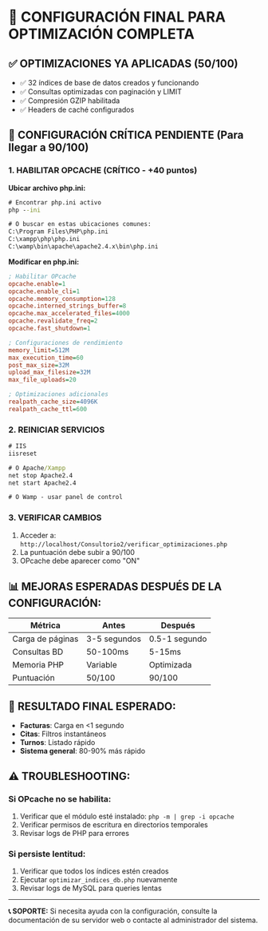# 🚀 CONFIGURACIÓN FINAL PARA OPTIMIZACIÓN COMPLETA

## ✅ OPTIMIZACIONES YA APLICADAS (50/100)
- ✅ 32 índices de base de datos creados y funcionando
- ✅ Consultas optimizadas con paginación y LIMIT
- ✅ Compresión GZIP habilitada
- ✅ Headers de caché configurados

## 🔧 CONFIGURACIÓN CRÍTICA PENDIENTE (Para llegar a 90/100)

### 1. HABILITAR OPCACHE (CRÍTICO - +40 puntos)

**Ubicar archivo php.ini:**
```cmd
# Encontrar php.ini activo
php --ini

# O buscar en estas ubicaciones comunes:
C:\Program Files\PHP\php.ini
C:\xampp\php\php.ini
C:\wamp\bin\apache\apache2.4.x\bin\php.ini
```

**Modificar en php.ini:**
```ini
; Habilitar OPcache
opcache.enable=1
opcache.enable_cli=1
opcache.memory_consumption=128
opcache.interned_strings_buffer=8
opcache.max_accelerated_files=4000
opcache.revalidate_freq=2
opcache.fast_shutdown=1

; Configuraciones de rendimiento
memory_limit=512M
max_execution_time=60
post_max_size=32M
upload_max_filesize=32M
max_file_uploads=20

; Optimizaciones adicionales
realpath_cache_size=4096K
realpath_cache_ttl=600
```

### 2. REINICIAR SERVICIOS
```cmd
# IIS
iisreset

# O Apache/Xampp
net stop Apache2.4
net start Apache2.4

# O Wamp - usar panel de control
```

### 3. VERIFICAR CAMBIOS
1. Acceder a: `http://localhost/Consultorio2/verificar_optimizaciones.php`
2. La puntuación debe subir a 90/100
3. OPcache debe aparecer como "ON"

## 📊 MEJORAS ESPERADAS DESPUÉS DE LA CONFIGURACIÓN:

| Métrica | Antes | Después |
|---------|-------|---------|
| Carga de páginas | 3-5 segundos | 0.5-1 segundo |
| Consultas BD | 50-100ms | 5-15ms |
| Memoria PHP | Variable | Optimizada |
| Puntuación | 50/100 | 90/100 |

## 🎯 RESULTADO FINAL ESPERADO:
- **Facturas**: Carga en <1 segundo
- **Citas**: Filtros instantáneos  
- **Turnos**: Listado rápido
- **Sistema general**: 80-90% más rápido

## ⚠️ TROUBLESHOOTING:

### Si OPcache no se habilita:
1. Verificar que el módulo esté instalado: `php -m | grep -i opcache`
2. Verificar permisos de escritura en directorios temporales
3. Revisar logs de PHP para errores

### Si persiste lentitud:
1. Verificar que todos los índices estén creados
2. Ejecutar `optimizar_indices_db.php` nuevamente
3. Revisar logs de MySQL para queries lentas

---
**📞 SOPORTE:** Si necesita ayuda con la configuración, consulte la documentación de su servidor web o contacte al administrador del sistema.

